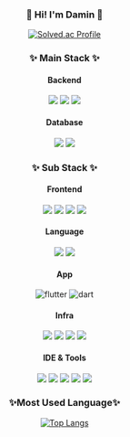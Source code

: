 <div align="center">
  
### 👋 Hi! I'm Damin 👋

[![Solved.ac Profile](http://mazassumnida.wtf/api/v2/generate_badge?boj=codemin)](https://solved.ac/codemin/)

<!--백준 연동-->

### ✨ Main Stack ✨ ###

#### Backend ####

  <img src="https://img.shields.io/badge/java-007396?style=for-the-badge&logo=java&logoColor=white"> 
  <img src="https://img.shields.io/badge/spring-6DB33F?style=for-the-badge&logo=spring&logoColor=white"> 
  <img src="https://img.shields.io/badge/springdatajpa-6DB33F?style=for-the-badge&logo=spring&logoColor=white">
  <br>
  
#### Database ####
  <img src="https://img.shields.io/badge/mariaDB-003545?style=for-the-badge&logo=mariaDB&logoColor=white"> 
  <img src="https://img.shields.io/badge/redis-%23DD0031.svg?style=for-the-badge&logo=redis&logoColor=white"> 
  <br>

### ✨ Sub Stack ✨ ###

#### Frontend ####
  <img src="https://img.shields.io/badge/vue.js-4FC08D?style=for-the-badge&logo=vue.js&logoColor=white"> 
  <img src="https://img.shields.io/badge/html5-E34F26?style=for-the-badge&logo=html5&logoColor=white"> 
  <img src="https://img.shields.io/badge/css-1572B6?style=for-the-badge&logo=css3&logoColor=white"> 
  <img src="https://img.shields.io/badge/javascript-F7DF1E?style=for-the-badge&logo=javascript&logoColor=black"> 
  <br>

  #### Language ####
  <img src="https://img.shields.io/badge/c-%2300599C.svg?style=for-the-badge&logo=c&logoColor=white">
  <img src="https://img.shields.io/badge/python-3776AB?style=for-the-badge&logo=python&logoColor=white"> 
  <br>

  #### App ####
  ![flutter](https://img.shields.io/badge/Flutter-02569B?style=for-the-badge&logo=flutter&logoColor=white)
  ![dart](https://img.shields.io/badge/Dart-0175C2?style=for-the-badge&logo=dart&logoColor=white)


#### Infra ####
  <img src="https://img.shields.io/badge/docker-%230db7ed.svg?style=for-the-badge&logo=docker&logoColor=white"> 
  <img src="https://img.shields.io/badge/kubernetes-%23326ce5.svg?style=for-the-badge&logo=kubernetes&logoColor=white"> 
  <img src="https://img.shields.io/badge/AWS-%23FF9900.svg?style=for-the-badge&logo=amazon-aws&logoColor=white"> 
  <img src="https://img.shields.io/badge/Amazon%20S3-FF9900?style=for-the-badge&logo=amazons3&logoColor=white"> 
  <br>
  
#### IDE & Tools ####
  <img src="https://img.shields.io/badge/IntelliJ_IDEA-000000.svg?style=for-the-badge&logo=intellij-idea&logoColor=white"> 
  <img src="https://img.shields.io/badge/github-%23121011.svg?style=for-the-badge&logo=github&logoColor=white"> 
  <img src="https://img.shields.io/badge/Notion-%23000000.svg?style=for-the-badge&logo=notion&logoColor=white"> 
  <img src="https://img.shields.io/badge/Slack-4A154B?style=for-the-badge&logo=slack&logoColor=white"> 
  <img src="https://img.shields.io/badge/Android_Studio-3DDC84?style=for-the-badge&logo=android-studio&logoColor=white"> 

### ✨Most Used Language✨ ###
[![Top Langs](https://github-readme-stats.vercel.app/api/top-langs/?username=RohDamin)](https://github.com/anuraghazra/github-readme-stats)
<!--위젯: 사용한 언어 비율-->
</div>
